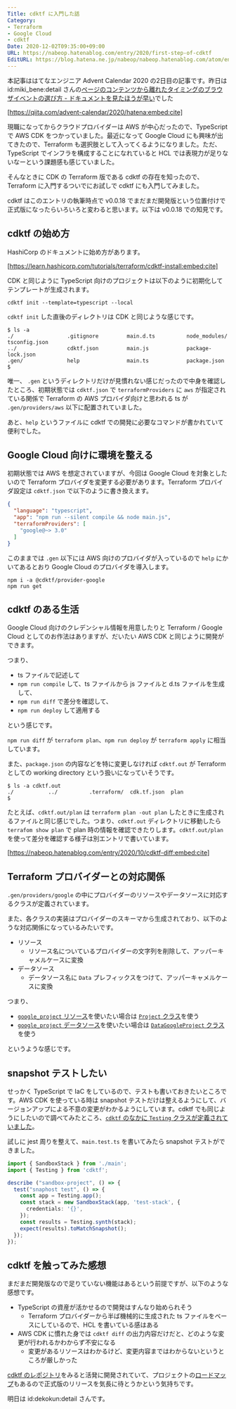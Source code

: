 ```yaml
---
Title: cdktf に入門した話
Category:
- Terraform
- Google Cloud
- cdktf
Date: 2020-12-02T09:35:00+09:00
URL: https://nabeop.hatenablog.com/entry/2020/first-step-of-cdktf
EditURL: https://blog.hatena.ne.jp/nabeop/nabeop.hatenablog.com/atom/entry/26006613657721920
---
```


本記事ははてなエンジニア Advent Calendar 2020 の2日目の記事です。昨日は id:miki_bene:detail さんの[ページのコンテンツから離れたタイミングのブラウザイベントの選び方 - ドキュメントを見たほうが早い](https://benevolent0505.hatenablog.com/entry/2020/12/01/093000)でした

[https://qiita.com/advent-calendar/2020/hatena:embed:cite]

現職になってからクラウドプロバイダーは AWS が中心だったので、TypeScript で AWS CDK をつかっていました。最近になって Google Cloud にも興味が出てきたので、Terraform も選択肢として入ってくるようになりました。ただ、TypeScript でインフラを構成することになれていると HCL では表現力が足りないなーという課題感も感じていました。

そんなときに CDK の Terraform 版である cdktf の存在を知ったので、Terraform に入門するついでにお試しで cdktf にも入門してみました。

cdktf はこのエントリの執筆時点で v0.0.18 でまだまだ開発版という位置付けで正式版になったらいろいろと変わると思います。以下は v0.0.18 での知見です。

## cdktf の始め方

HashiCorp のドキュメントに始め方があります。

[https://learn.hashicorp.com/tutorials/terraform/cdktf-install:embed:cite]

CDK と同じように TypeScript 向けのプロジェクトは以下のように初期化してテンプレートが生成されます。

```
cdktf init --template=typescript --local
```

`cdktf init` した直後のディレクトリは CDK と同じような感じです。

```
$ ls -a
./                 .gitignore         main.d.ts          node_modules/      tsconfig.json
../                cdktf.json         main.js            package-lock.json
.gen/              help               main.ts            package.json
$
```

唯一、 `.gen` というディレクトリだけが見慣れない感じだったので中身を確認したところ、初期状態では `cdktf.json` で `terraformProviders` に `aws` が指定されている関係で Terraform の AWS プロバイダ向けと思われる ts が `.gen/providers/aws` 以下に配置されていました。

あと、`help` というファイルに cdktf での開発に必要なコマンドが書かれていて便利でした。

## Google Cloud 向けに環境を整える

初期状態では AWS を想定されていますが、今回は Google Cloud を対象としたいので Terraform プロバイダを変更する必要があります。Terraform プロバイダ設定は `cdktf.json` で以下のように書き換えます。

```cdktf.json
{
  "language": "typescript",
  "app": "npm run --silent compile && node main.js",
  "terraformProviders": [
    "google@~> 3.0"
  ]
}
```

このままでは `.gen` 以下には AWS 向けのプロバイダが入っているので `help` にかいてあるとおり Google Cloud のプロバイダを導入します。

```
npm i -a @cdktf/provider-google
npm run get
```

## cdktf のある生活

Google Cloud 向けのクレデンシャル情報を用意したりと Terraform / Google Cloud としてのお作法はありますが、だいたい AWS CDK と同じように開発ができます。

つまり、

* ts ファイルで記述して
* `npm run compile` して、ts ファイルから js ファイルと d.ts ファイルを生成して、
* `npm run diff` で差分を確認して、
* `npm run deploy` して適用する

という感じです。

`npm run diff` が `terraform plan`、`npm run deploy` が `terraform apply` に相当しています。

また、`package.json` の内容などを特に変更しなければ `cdktf.out` が Terraform としての working directory という扱いになっていそうです。

```
$ ls -a cdktf.out
./           ../          .terraform/  cdk.tf.json  plan
$
```

たとえば、`cdktf.out/plan` は `terraform plan -out plan` したときに生成されるファイルと同じ感じでした。つまり、`cdktf.out` ディレクトリに移動したら `terrafom show plan` で plan 時の情報を確認できたりします。`cdktf.out/plan` を使って差分を確認する様子は別エントリで書いています。

[https://nabeop.hatenablog.com/entry/2020/10/cdktf-diff:embed:cite]

## Terraform プロバイダーとの対応関係

`.gen/providers/google` の中にプロバイダーのリソースやデータソースに対応するクラスが定義されています。

また、各クラスの実装はプロバイダーのスキーマから生成されており、以下のような対応関係になっているみたいです。

* リソース
    * リソース名についているプロバイダーの文字列を削除して、アッパーキャメルケースに変換
* データソース
    * データソース名に `Data` プレフィックスをつけて、アッパーキャメルケースに変換
    
つまり、

* [`google_project` リソース](https://registry.terraform.io/providers/hashicorp/google/latest/docs/resources/google_project)を使いたい場合は [`Project` クラス](https://github.com/terraform-cdk-providers/cdktf-provider-google/blob/v0.0.57/src/project.ts)を使う
* [`google_project` データソース](https://registry.terraform.io/providers/hashicorp/google/latest/docs/data-sources/project)を使いたい場合は [`DataGoogleProject` クラス](https://github.com/terraform-cdk-providers/cdktf-provider-google/blob/v0.0.57/src/data-google-project.ts)を使う

というような感じです。

## snapshot テストしたい

せっかく TypeScript で IaC をしているので、テストも書いておきたいところです。AWS CDK を使っている時は snapshot テストだけは整えるようにして、バージョンアップによる不意の変更がわかるようにしています。cdktf でも同じようにしたいので調べてみたところ、[`cdktf` のなかに `Testing` クラスが定義されていました](https://github.com/hashicorp/terraform-cdk/blob/4c2bd1af58823b264db3d0112fb25824f5b99ed9/packages/cdktf/lib/testing.ts)。

試しに jest 周りを整えて、`main.test.ts` を書いてみたら snapshot テストができました。

```main.test.ts
import { SandboxStack } from './main';
import { Testing } from 'cdktf';

describe ("sandbox-project", () => {
  test("snaphost test", () => {
    const app = Testing.app();
    const stack = new SandboxStack(app, 'test-stack', {
      credentials: '{}',
    });
    const results = Testing.synth(stack);
    expect(results).toMatchSnapshot();
  });
});
```

## cdktf を触ってみた感想

まだまだ開発版なので足りていない機能はあるという前提ですが、以下のような感想です。

* TypeScript の資産が活かせるので開発はすんなり始められそう
    * Terraform プロバイダーから半ば機械的に生成された ts ファイルをベースにしているので、HCL を書いている感はある
* AWS CDK に慣れた身では `cdktf diff` の出力内容だけだと、どのような変更が行われるかわからず不安になる
    * 変更があるリソースはわかるけど、変更内容まではわからないというところが厳しかった

[cdktf のレポジトリ](https://github.com/hashicorp/terraform-cdk/)をみると活発に開発されていて、プロジェクトの[ロードマップ](https://github.com/hashicorp/terraform-cdk/projects/1)もあるので正式版のリリースを気長に待とうかという気持ちです。

明日は id:dekokun:detail さんです。
